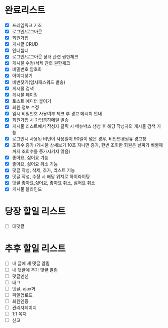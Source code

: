 # 완료리스트
- [x] 프레임워크 기초
- [x] 로그인/로그아웃
- [x] 회원가입
- [x] 게시글 CRUD
- [x] 인터셉터
- [x] 로그인/로그아웃 상태 관련 권한체크
- [x] 게시물 수정/삭제 관련 권한체크
- [x] 비밀번호 암호화
- [x] 아이디찾기
- [x] 비번찾기(임시패스워드 발송)
- [x] 게시물 검색
- [x] 게시물 페이징
- [x] 토스트 에디터 붙이기
- [x] 회원 정보 수정
- [x] 임시 비밀번호 사용여부 체크 후 경고 메시지 안내
- [x] 회원가입 시 가입축하메일 발송
- [x] 게시물 리스트에서 작성자 클릭 시 메뉴박스 생성 후 해당 작성자의 게시물 검색 기능
- [x] 로그인시 사용된 비번이 사용일이 90일이 넘은 경우, 비번변경권유 경고창
- [x] 조회수 증가 (게시물 상세보기 10초 지나면 증가, 한번 조회한 회원은 날짜가 바뀔때까지 조회수를 증가시키지 않음)
- [x] 좋아요, 싫어요 기능
- [x] 좋아요, 싫어요 취소 기능
- [x] 댓글 작성, 삭제, 추가, 리스트 기능
- [x] 댓글 작성, 수정 시 해당 위치로 하이라이팅
- [x] 댓글 좋아요,싫어요, 좋아요 취소, 싫어요 취소
- [x] 게시물 블라인드

# 당장 할일 리스트
- [ ] 대댓글

# 추후 할일 리스트
- [ ] 내 글에 새 댓글 알림
- [ ] 내 댓글에 추가 댓글 알림
- [ ] 댓글멘션
- [ ] 태그
- [ ] 댓글, ajax화
- [ ] 파일업로드
- [ ] 회원인증
- [ ] 관리자페이지
- [ ] 1:1 쪽지
- [ ] 신고